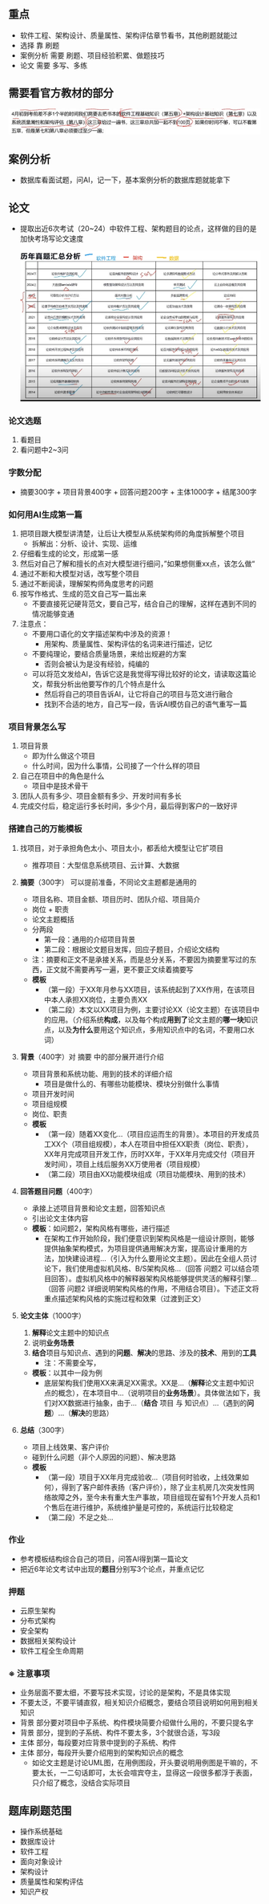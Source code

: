 ## 重点

- 软件工程、架构设计、质量属性、架构评估章节看书，其他刷题就能过
- 选择 靠 刷题
- 案例分析 需要 刷题、项目经验积累、做题技巧
- 论文 需要 多写、多练

## 需要看官方教材的部分

![看书部分.png](https://github.com/hjxool/static-resource-save/blob/main/%E7%9C%8B%E4%B9%A6%E9%83%A8%E5%88%86.png?raw=true)

## 案例分析

- 数据库看面试题，问AI，记一下，基本案例分析的数据库题就能拿下

## 论文

- 提取出近6次考试（20~24）中软件工程、架构题目的论点，这样做的目的是加快考场写论文速度

  ![论文1.png](https://github.com/hjxool/static-resource-save/blob/main/%E8%AE%BA%E6%96%871.png?raw=true)

### 论文选题

1. 看题目
2. 看问题中2~3问

### 字数分配

- 摘要300字 + 项目背景400字 + 回答问题200字 + 主体1000字 + 结尾300字

### 如何用AI生成第一篇

1. 把项目跟大模型讲清楚，让后让大模型从系统架构师的角度拆解整个项目
   - 拆解出：分析、设计、实现、运维
2. 仔细看生成的论文，形成第一感
3. 然后对自己了解和擅长的点对大模型进行细问，”如果想侧重xx点，该怎么做“
4. 通过不断和大模型对话，改写整个项目
5. 通过不断阅读，理解架构师角度思考的问题
6. 按写作格式、生成的范文自己写一篇出来
   - 不要直接死记硬背范文，要自己写，结合自己的理解，这样在遇到不同的情况能够变通
7. 注意点：
   - 不要用口语化的文字描述架构中涉及的资源！
     - 用架构、质量属性、架构评估的名词来进行描述，记忆
   - 不要纯理论，要结合质量场景，来给出规避的方案
     - 否则会被认为是没有经验，纯编的
   - 可以将范文发给AI，告诉它这是我觉得写得比较好的论文，请读取这篇论文，帮我分析出他要写作的几个特点是什么
     - 然后将自己的项目告诉AI，让它将自己的项目与范文进行融合
     - 找到不合适的地方，自己写一段，告诉AI模仿自己的语气重写一篇

### 项目背景怎么写

1. 项目背景
   - 即为什么做这个项目
   - 什么时间，因为什么事情，公司接了一个什么样的项目
2. 自己在项目中的角色是什么
   - 项目中是技术骨干
3. 团队人员有多少、项目金额有多少、开发时间有多长
4. 完成交付后，稳定运行多长时间，多少个月，最后得到客户的一致好评

### 搭建自己的万能模板

1. 找项目，对于承担角色太小、项目太小，都丢给大模型让它扩项目
   - 推荐项目：大型信息系统项目、云计算、大数据
   
2. **摘要**（300字） 可以提前准备，不同论文主题都是通用的
   - 项目名称、项目金额、项目历时、团队介绍、项目简介
   - 岗位 + 职责
   - 论文主题概括
   - 分两段
     - 第一段：通用的介绍项目背景
     - 第二段：根据论文题目发挥，回应子题目，介绍论文结构
   - 注：摘要和正文不是承接关系，而是总分关系，不要因为摘要里写过的东西，正文就不需要再写一遍，更不要正文续着摘要写
   - **模板**
     - （第一段）于XX年月参与XX项目，该系统起到了XX作用，在该项目中本人承担XX岗位，主要负责XX
     - （第二段）本文以XX项目为例，主要讨论XX（论文主题）在该项目中的应用。（介绍系统**构成**，以及每个构成**用到了**论文主题的**哪一块**知识点，以及**为什么**要用这个知识点，多用知识点中的名词，不要用口水词）
   
3. **背景**（400字）对 摘要 中的部分展开进行介绍
   - 项目背景和系统功能、用到的技术的详细介绍
     - 项目是做什么的、有哪些功能模块、模块分别做什么事情
   - 项目开发时间
   - 项目组规模
   - 岗位、职责
   - **模板**
     - （第一段）随着XX变化...（项目应运而生的背景）。本项目的开发成员工XX个（项目组规模），本人在项目中担任XX职责（岗位、职责），XX年月完成项目开发工作，历时XX年，于XX年月完成交付（项目开发时间），项目上线后服务XX万使用者（项目规模）
     - （第二段）项目由XX功能模块组成（项目功能模块、用到的技术）
   
4. **回答题目问题**（400字）
   - 承接上述项目背景和论文主题，回答知识点
   - 引出论文主体内容
   - **模板**：如问题2，架构风格有哪些，进行描述
     - 在架构工作开始阶段，我们便意识到架构风格是一组设计原则，能够提供抽象架构模式，为项目提供通用解决方案，提高设计重用的方法，加快建设进程...（引入为什么要用论文主题）。因此在全组人员讨论下，我们使用虚拟机风格、B/S架构风格...（回答 问题2 可以结合项目回答）。虚拟机风格中的解释器架构风格能够提供灵活的解释引擎...（回答 问题2 详细说明架构风格的作用，不用结合项目）。下述正文将重点描述架构风格的实施过程和效果（过渡到正文）
   
5. **论文主体**（1000字）
   1. **解释**论文主题中的知识点
   2. 说明**业务场景**
   3. **结合**项目与知识点、遇到的**问题**、**解决**的思路、涉及的**技术**、用到的**工具**
      - 注：不需要全写，
   
   - **模板**：以其中一段为例
     - 底层架构我们使用XX来满足XX需求。XX是...（**解释**论文主题中知识点的概念），在本项目中...（说明项目的**业务场景**）。具体做法如下，我们对XX数据进行抽象，由于...（**结合** 项目 与 知识点）...（遇到的**问题**）...（**解决**的思路）
   
6. **总结**（300字）
   - 项目上线效果、客户评价
   - 碰到什么问题（非个人原因的问题）、解决思路
   - **模板**
     - （第一段）项目于XX年月完成验收...（项目何时验收，上线效果如何），得到了客户邮件表扬（客户评价），除了业主机房几次突发性网络故障之外，至今未有重大生产事故，项目组现在留有1个开发人员和1个售后在进行维护，系统维护量是可控的，系统运行比较稳定
     - （第二段）不足之处...

### 作业

- 参考模板结构综合自己的项目，问答AI得到第一篇论文
- 把近6年论文考试中出现的**题目**分别写3个论点，并重点记忆

### 押题

- 云原生架构
- 分布式架构
- 安全架构
- 数据相关架构设计
- 软件工程全生命周期

### ※ 注意事项

- 业务层面不要太细，不要写技术实现，讨论的是架构，不是具体实现
- 不要太泛，不要平铺直叙，相关知识介绍概念，要结合项目说明如何用到相关知识
- 背景 部分要对项目中子系统、构件模块简要介绍做什么用的，不要只提名字
- 背景 部分，提到的子系统、构件不要太多，3个就很合适，写3段
- 主体 部分，每段要对应背景中提到的子系统、构件
- 主体 部分，每段开头要介绍用到的架构知识点的概念
  - 如论文主题是讨论UML图，在用例图段，开头要说明用例图是干嘛的，不要太长，一二句话即可，太长会喧宾夺主，显得这一段很多都浮于表面，只介绍了概念，没结合实际项目

## 题库刷题范围

- 操作系统基础
- 数据库设计
- 软件工程
- 面向对象设计
- 架构设计
- 质量属性和架构评估
- 知识产权